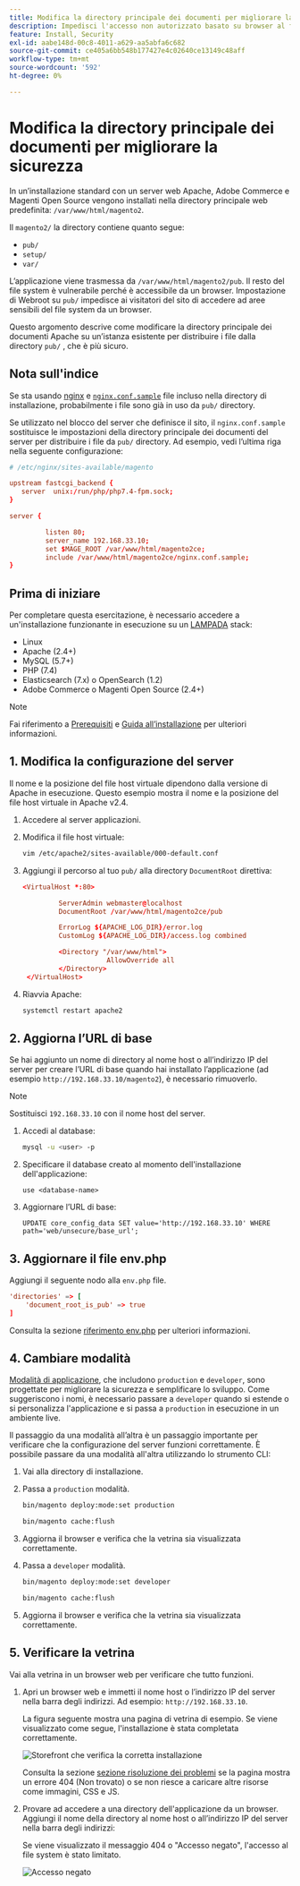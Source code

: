 ```yaml
---
title: Modifica la directory principale dei documenti per migliorare la sicurezza
description: Impedisci l'accesso non autorizzato basato su browser al file system locale di Adobe Commerce o di Magento Open Source.
feature: Install, Security
exl-id: aabe148d-00c8-4011-a629-aa5abfa6c682
source-git-commit: ce405a6bb548b177427e4c02640ce13149c48aff
workflow-type: tm+mt
source-wordcount: '592'
ht-degree: 0%

---
```


# Modifica la directory principale dei documenti per migliorare la sicurezza

In un’installazione standard con un server web Apache, Adobe Commerce e Magenti Open Source vengono installati nella directory principale web predefinita: `/var/www/html/magento2`.

Il `magento2/` la directory contiene quanto segue:

- `pub/`
- `setup/`
- `var/`

L’applicazione viene trasmessa da `/var/www/html/magento2/pub`. Il resto del file system è vulnerabile perché è accessibile da un browser.
Impostazione di Webroot su `pub/` impedisce ai visitatori del sito di accedere ad aree sensibili del file system da un browser.

Questo argomento descrive come modificare la directory principale dei documenti Apache su un’istanza esistente per distribuire i file dalla directory `pub/` , che è più sicuro.

## Nota sull&#39;indice

Se sta usando [nginx](../prerequisites/web-server/nginx.md) e [`nginx.conf.sample`](https://github.com/magento/magento2/blob/2.4/nginx.conf.sample) file incluso nella directory di installazione, probabilmente i file sono già in uso da `pub/` directory.

Se utilizzato nel blocco del server che definisce il sito, il `nginx.conf.sample` sostituisce le impostazioni della directory principale dei documenti del server per distribuire i file da `pub/` directory. Ad esempio, vedi l’ultima riga nella seguente configurazione:

```conf
# /etc/nginx/sites-available/magento

upstream fastcgi_backend {
   server  unix:/run/php/php7.4-fpm.sock;
}

server {

         listen 80;
         server_name 192.168.33.10;
         set $MAGE_ROOT /var/www/html/magento2ce;
         include /var/www/html/magento2ce/nginx.conf.sample;
}
```

## Prima di iniziare

Per completare questa esercitazione, è necessario accedere a un&#39;installazione funzionante in esecuzione su un [LAMPADA](https://en.wikipedia.org/wiki/LAMP_(software_bundle)) stack:

- Linux
- Apache (2.4+)
- MySQL (5.7+)
- PHP (7.4)
- Elasticsearch (7.x) o OpenSearch (1.2)
- Adobe Commerce o Magenti Open Source (2.4+)

>[!NOTE]
>
>Fai riferimento a [Prerequisiti](../prerequisites/overview.md) e [Guida all’installazione](../overview.md) per ulteriori informazioni.

## 1. Modifica la configurazione del server

Il nome e la posizione del file host virtuale dipendono dalla versione di Apache in esecuzione. Questo esempio mostra il nome e la posizione del file host virtuale in Apache v2.4.

1. Accedere al server applicazioni.
1. Modifica il file host virtuale:

   ```bash
   vim /etc/apache2/sites-available/000-default.conf
   ```

1. Aggiungi il percorso al tuo `pub/` alla directory `DocumentRoot` direttiva:

   ```conf
   <VirtualHost *:80>
   
            ServerAdmin webmaster@localhost
            DocumentRoot /var/www/html/magento2ce/pub
   
            ErrorLog ${APACHE_LOG_DIR}/error.log
            CustomLog ${APACHE_LOG_DIR}/access.log combined
   
            <Directory "/var/www/html">
                        AllowOverride all
            </Directory>
    </VirtualHost>
   ```

1. Riavvia Apache:

   ```bash
   systemctl restart apache2
   ```

## 2. Aggiorna l’URL di base

Se hai aggiunto un nome di directory al nome host o all’indirizzo IP del server per creare l’URL di base quando hai installato l’applicazione (ad esempio `http://192.168.33.10/magento2`), è necessario rimuoverlo.

>[!NOTE]
>
>Sostituisci `192.168.33.10` con il nome host del server.

1. Accedi al database:

   ```bash
   mysql -u <user> -p
   ```

1. Specificare il database creato al momento dell&#39;installazione dell&#39;applicazione:

   ```shell
   use <database-name>
   ```

1. Aggiornare l’URL di base:

   ```shell
   UPDATE core_config_data SET value='http://192.168.33.10' WHERE path='web/unsecure/base_url';
   ```

## 3. Aggiornare il file env.php

Aggiungi il seguente nodo alla `env.php` file.

```conf
'directories' => [
    'document_root_is_pub' => true
]
```

Consulta la sezione [riferimento env.php](../../configuration/reference/config-reference-envphp.md) per ulteriori informazioni.

## 4. Cambiare modalità

[Modalità di applicazione](../../configuration/bootstrap/application-modes.md), che includono `production` e `developer`, sono progettate per migliorare la sicurezza e semplificare lo sviluppo. Come suggeriscono i nomi, è necessario passare a `developer` quando si estende o si personalizza l&#39;applicazione e si passa a `production` in esecuzione in un ambiente live.

Il passaggio da una modalità all’altra è un passaggio importante per verificare che la configurazione del server funzioni correttamente. È possibile passare da una modalità all&#39;altra utilizzando lo strumento CLI:

1. Vai alla directory di installazione.
1. Passa a `production` modalità.

   ```bash
   bin/magento deploy:mode:set production
   ```

   ```bash
   bin/magento cache:flush
   ```

1. Aggiorna il browser e verifica che la vetrina sia visualizzata correttamente.
1. Passa a `developer` modalità.

   ```bash
   bin/magento deploy:mode:set developer
   ```

   ```bash
   bin/magento cache:flush
   ```

1. Aggiorna il browser e verifica che la vetrina sia visualizzata correttamente.

## 5. Verificare la vetrina

Vai alla vetrina in un browser web per verificare che tutto funzioni.

1. Apri un browser web e immetti il nome host o l’indirizzo IP del server nella barra degli indirizzi. Ad esempio: `http://192.168.33.10`.

   La figura seguente mostra una pagina di vetrina di esempio. Se viene visualizzato come segue, l&#39;installazione è stata completata correttamente.

   ![Storefront che verifica la corretta installazione](../../assets/installation/install-success_store.png)

   Consulta la sezione [sezione risoluzione dei problemi](https://support.magento.com/hc/en-us/articles/360032994352) se la pagina mostra un errore 404 (Non trovato) o se non riesce a caricare altre risorse come immagini, CSS e JS.

1. Provare ad accedere a una directory dell&#39;applicazione da un browser. Aggiungi il nome della directory al nome host o all’indirizzo IP del server nella barra degli indirizzi:

   Se viene visualizzato il messaggio 404 o &quot;Accesso negato&quot;, l&#39;accesso al file system è stato limitato.

   ![Accesso negato](../../assets/installation/access-denied.png)
